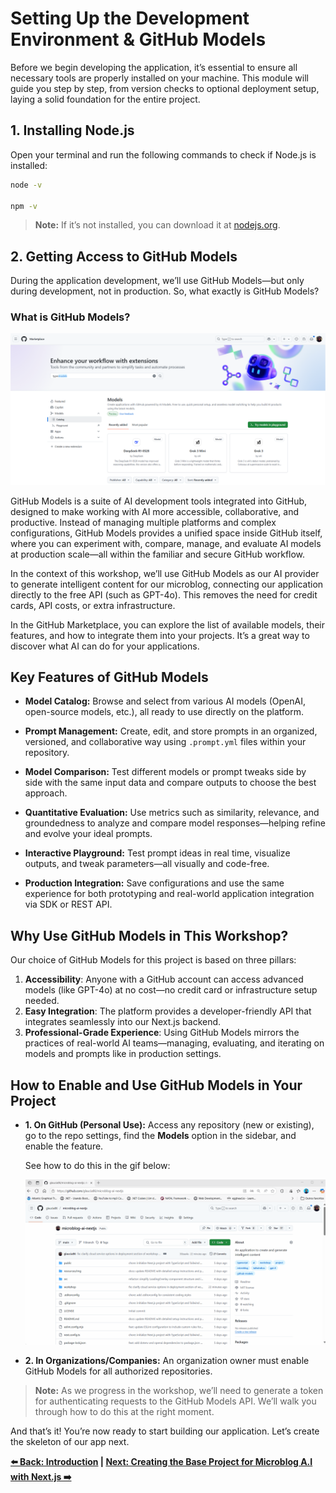 # Setting Up the Development Environment & GitHub Models

Before we begin developing the application, it’s essential to ensure all necessary tools are properly installed on your machine. This module will guide you step by step, from version checks to optional deployment setup, laying a solid foundation for the entire project.

## 1. Installing Node.js

Open your terminal and run the following commands to check if Node.js is installed:

```bash
node -v

npm -v
```

> **Note:** If it’s not installed, you can download it at [nodejs.org](https://nodejs.org/).

## 2. Getting Access to GitHub Models

During the application development, we’ll use GitHub Models—but only during development, not in production. So, what exactly is GitHub Models?

### What is GitHub Models?

![alt text](../../resources/images/gh-models.png)

GitHub Models is a suite of AI development tools integrated into GitHub, designed to make working with AI more accessible, collaborative, and productive. Instead of managing multiple platforms and complex configurations, GitHub Models provides a unified space inside GitHub itself, where you can experiment with, compare, manage, and evaluate AI models at production scale—all within the familiar and secure GitHub workflow.

In the context of this workshop, we’ll use GitHub Models as our AI provider to generate intelligent content for our microblog, connecting our application directly to the free API (such as GPT-4o). This removes the need for credit cards, API costs, or extra infrastructure.

In the GitHub Marketplace, you can explore the list of available models, their features, and how to integrate them into your projects. It’s a great way to discover what AI can do for your applications.

## Key Features of GitHub Models

* **Model Catalog:** Browse and select from various AI models (OpenAI, open-source models, etc.), all ready to use directly on the platform.

* **Prompt Management:** Create, edit, and store prompts in an organized, versioned, and collaborative way using `.prompt.yml` files within your repository.

* **Model Comparison:** Test different models or prompt tweaks side by side with the same input data and compare outputs to choose the best approach.

* **Quantitative Evaluation:** Use metrics such as similarity, relevance, and groundedness to analyze and compare model responses—helping refine and evolve your ideal prompts.

* **Interactive Playground:** Test prompt ideas in real time, visualize outputs, and tweak parameters—all visually and code-free.

* **Production Integration:** Save configurations and use the same experience for both prototyping and real-world application integration via SDK or REST API.

## Why Use GitHub Models in This Workshop?

Our choice of GitHub Models for this project is based on three pillars:

1. **Accessibility**: Anyone with a GitHub account can access advanced models (like GPT-4o) at no cost—no credit card or infrastructure setup needed.
2. **Easy Integration**: The platform provides a developer-friendly API that integrates seamlessly into our Next.js backend.
3. **Professional-Grade Experience**: Using GitHub Models mirrors the practices of real-world AI teams—managing, evaluating, and iterating on models and prompts like in production settings.

## How to Enable and Use GitHub Models in Your Project

* **1. On GitHub (Personal Use):**
  Access any repository (new or existing), go to the repo settings, find the **Models** option in the sidebar, and enable the feature.

  See how to do this in the gif below:

  ![Enabling GitHub Models](../../resources/images/gh-models-enable.gif)

* **2. In Organizations/Companies:**
  An organization owner must enable GitHub Models for all authorized repositories.

> **Note:** As we progress in the workshop, we’ll need to generate a token for authenticating requests to the GitHub Models API. We’ll walk you through how to do this at the right moment.

And that’s it! You’re now ready to start building our application. Let’s create the skeleton of our app next.

**[⬅️ Back: Introduction](./01-introduction.md) | [Next: Creating the Base Project for Microblog A.I with Next.js ➡️](./03-initial-project-nextjs.md)**
